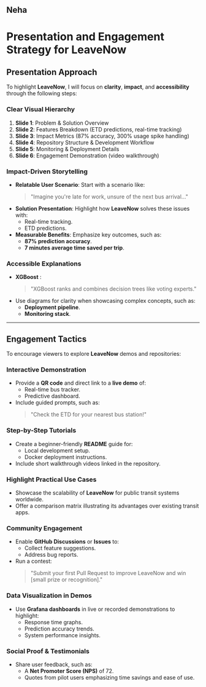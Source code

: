 ## Neha
# Presentation and Engagement Strategy for LeaveNow  

## Presentation Approach  
To highlight **LeaveNow**, I will focus on **clarity**, **impact**, and **accessibility** through the following steps:  

### Clear Visual Hierarchy  
  
1. **Slide 1**: Problem & Solution Overview  
2. **Slide 2**: Features Breakdown (ETD predictions, real-time tracking)  
3. **Slide 3**: Impact Metrics (87% accuracy, 300% usage spike handling)  
4. **Slide 4**: Repository Structure & Development Workflow  
5. **Slide 5**: Monitoring & Deployment Details  
6. **Slide 6**: Engagement Demonstration (video walkthrough)  

### Impact-Driven Storytelling  
- **Relatable User Scenario**: Start with a scenario like:  
  > "Imagine you're late for work, unsure of the next bus arrival..."  
- **Solution Presentation**: Highlight how **LeaveNow** solves these issues with:  
  - Real-time tracking.  
  - ETD predictions.  
- **Measurable Benefits**: Emphasize key outcomes, such as:  
  - **87% prediction accuracy**.  
  - **7 minutes average time saved per trip**.  

### Accessible Explanations  
- **XGBoost** :  
  > "XGBoost ranks and combines decision trees like voting experts."  
- Use diagrams for clarity when showcasing complex concepts, such as:  
  - **Deployment pipeline**.  
  - **Monitoring stack**.    

---

## Engagement Tactics  
To encourage viewers to explore **LeaveNow** demos and repositories:  

### Interactive Demonstration  
- Provide a **QR code** and direct link to a **live demo** of:  
  - Real-time bus tracker.  
  - Predictive dashboard.  
- Include guided prompts, such as:  
  > "Check the ETD for your nearest bus station!"  

### Step-by-Step Tutorials  
- Create a beginner-friendly **README** guide for:  
  - Local development setup.  
  - Docker deployment instructions.  
- Include short walkthrough videos linked in the repository.  

### Highlight Practical Use Cases  
- Showcase the scalability of **LeaveNow** for public transit systems worldwide.  
- Offer a comparison matrix illustrating its advantages over existing transit apps.  

### Community Engagement  
- Enable **GitHub Discussions** or **Issues** to:  
  - Collect feature suggestions.  
  - Address bug reports.  
- Run a contest:  
  > "Submit your first Pull Request to improve LeaveNow and win [small prize or recognition]."  

### Data Visualization in Demos  
- Use **Grafana dashboards** in live or recorded demonstrations to highlight:  
  - Response time graphs.  
  - Prediction accuracy trends.  
  - System performance insights.  

### Social Proof & Testimonials  
- Share user feedback, such as:  
  - A **Net Promoter Score (NPS)** of 72.  
  - Quotes from pilot users emphasizing time savings and ease of use.  
